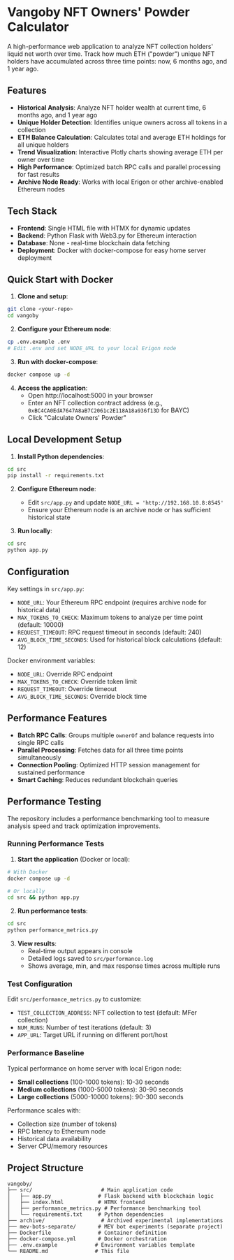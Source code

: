 # Vangoby NFT Owners' Powder Calculator

A high-performance web application to analyze NFT collection holders' liquid net worth over time. Track how much ETH ("powder") unique NFT holders have accumulated across three time points: now, 6 months ago, and 1 year ago.

## Features

- **Historical Analysis**: Analyze NFT holder wealth at current time, 6 months ago, and 1 year ago
- **Unique Holder Detection**: Identifies unique owners across all tokens in a collection
- **ETH Balance Calculation**: Calculates total and average ETH holdings for all unique holders
- **Trend Visualization**: Interactive Plotly charts showing average ETH per owner over time
- **High Performance**: Optimized batch RPC calls and parallel processing for fast results
- **Archive Node Ready**: Works with local Erigon or other archive-enabled Ethereum nodes

## Tech Stack

- **Frontend**: Single HTML file with HTMX for dynamic updates
- **Backend**: Python Flask with Web3.py for Ethereum interaction
- **Database**: None - real-time blockchain data fetching
- **Deployment**: Docker with docker-compose for easy home server deployment

## Quick Start with Docker

1. **Clone and setup**:
```bash
git clone <your-repo>
cd vangoby
```

2. **Configure your Ethereum node**:
```bash
cp .env.example .env
# Edit .env and set NODE_URL to your local Erigon node
```

3. **Run with docker-compose**:
```bash
docker compose up -d
```

4. **Access the application**:
   - Open http://localhost:5000 in your browser
   - Enter an NFT collection contract address (e.g., `0xBC4CA0EdA7647A8aB7C2061c2E118A18a936f13D` for BAYC)
   - Click "Calculate Owners' Powder"

## Local Development Setup

1. **Install Python dependencies**:
```bash
cd src
pip install -r requirements.txt
```

2. **Configure Ethereum node**:
   - Edit `src/app.py` and update `NODE_URL = 'http://192.168.10.8:8545'`
   - Ensure your Ethereum node is an archive node or has sufficient historical state

3. **Run locally**:
```bash
cd src
python app.py
```

## Configuration

Key settings in `src/app.py`:
- `NODE_URL`: Your Ethereum RPC endpoint (requires archive node for historical data)
- `MAX_TOKENS_TO_CHECK`: Maximum tokens to analyze per time point (default: 10000)
- `REQUEST_TIMEOUT`: RPC request timeout in seconds (default: 240)
- `AVG_BLOCK_TIME_SECONDS`: Used for historical block calculations (default: 12)

Docker environment variables:
- `NODE_URL`: Override RPC endpoint
- `MAX_TOKENS_TO_CHECK`: Override token limit
- `REQUEST_TIMEOUT`: Override timeout
- `AVG_BLOCK_TIME_SECONDS`: Override block time

## Performance Features

- **Batch RPC Calls**: Groups multiple `ownerOf` and balance requests into single RPC calls
- **Parallel Processing**: Fetches data for all three time points simultaneously
- **Connection Pooling**: Optimized HTTP session management for sustained performance
- **Smart Caching**: Reduces redundant blockchain queries

## Performance Testing

The repository includes a performance benchmarking tool to measure analysis speed and track optimization improvements.

### Running Performance Tests

1. **Start the application** (Docker or local):
```bash
# With Docker
docker compose up -d

# Or locally
cd src && python app.py
```

2. **Run performance tests**:
```bash
cd src
python performance_metrics.py
```

3. **View results**:
   - Real-time output appears in console
   - Detailed logs saved to `src/performance.log`
   - Shows average, min, and max response times across multiple runs

### Test Configuration

Edit `src/performance_metrics.py` to customize:
- `TEST_COLLECTION_ADDRESS`: NFT collection to test (default: MFer collection)
- `NUM_RUNS`: Number of test iterations (default: 3)
- `APP_URL`: Target URL if running on different port/host

### Performance Baseline

Typical performance on home server with local Erigon node:
- **Small collections** (100-1000 tokens): 10-30 seconds
- **Medium collections** (1000-5000 tokens): 30-90 seconds  
- **Large collections** (5000-10000 tokens): 90-300 seconds

Performance scales with:
- Collection size (number of tokens)
- RPC latency to Ethereum node
- Historical data availability
- Server CPU/memory resources

## Project Structure

```
vangoby/
├── src/                      # Main application code
│   ├── app.py               # Flask backend with blockchain logic
│   ├── index.html           # HTMX frontend
│   ├── performance_metrics.py # Performance benchmarking tool
│   └── requirements.txt     # Python dependencies
├── archive/                  # Archived experimental implementations
├── mev-bots-separate/       # MEV bot experiments (separate project)
├── Dockerfile               # Container definition
├── docker-compose.yml       # Docker orchestration
├── .env.example            # Environment variables template
└── README.md               # This file
```
